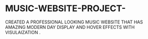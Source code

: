 # MUSIC-WEBSITE-PROJECT-
CREATED A PROFESSIONAL LOOKING MUSIC WEBSITE THAT HAS AMAZING MODERN DAY DISPLAY AND HOVER EFFECTS WITH VISULAIZATION .
